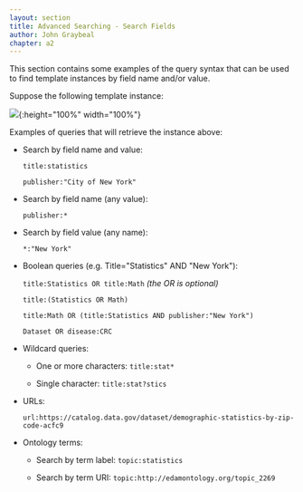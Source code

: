 ```yaml
---
layout: section
title: Advanced Searching - Search Fields
author: John Graybeal
chapter: a2
---
```


This section contains some examples of the query syntax that can be used to find template instances by field name and/or value. 

Suppose the following template instance:

![](https://github.com/metadatacenter/cedar-manual/raw/master/docs/assets/imgs/field_search_example.png){:height="100%" width="100%"}

Examples of queries that will retrieve the instance above:

- Search by field name and value:

  `title:statistics`
  
  `publisher:"City of New York"`
  
- Search by field name (any value):

  `publisher:*`
  
- Search by field value (any name):

  `*:"New York"`
  
- Boolean queries (e.g. Title="Statistics" AND "New York"):

  `title:Statistics OR title:Math` *(the OR is optional)*
  
  `title:(Statistics OR Math)`
  
  `title:Math OR (title:Statistics AND publisher:"New York")`
  
  `Dataset OR disease:CRC`
  
- Wildcard queries: 

  - One or more characters: `title:stat*`
  
  - Single character: `title:stat?stics`
  
- URLs: 

   `url:https://catalog.data.gov/dataset/demographic-statistics-by-zip-code-acfc9`
   
- Ontology terms: 

    - Search by term label: `topic:statistics`
    
    - Search by term URI: `topic:http://edamontology.org/topic_2269`
